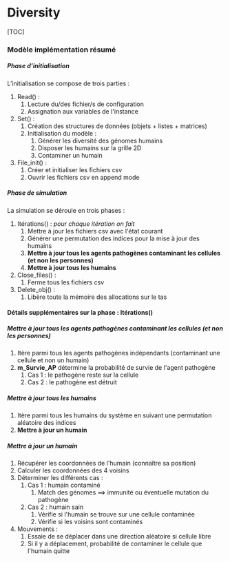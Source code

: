 # Diversity

[TOC]

### Modèle implémentation résumé

##### Phase d’initialisation

L’initialisation se compose de trois parties : 

1. Read() : 
   1. Lecture du/des fichier/s de configuration 
   2. Assignation aux variables de l'instance
2. Set() : 
   1. Création des structures de données (objets + listes + matrices)
   2. Initialisation du modèle :
      1. Générer les diversité des génomes humains
      2. Disposer les humains sur la grille 2D
      3. Contaminer un humain
3. File_init() :
   1. Créer et initialiser les fichiers csv
   2. Ouvrir les fichiers csv en append mode

##### Phase de simulation

La simulation se déroule en trois phases :

1. Itérations() : *pour chaque itération on fait*
   1. Mettre à jour les fichiers csv avec l'état courant
   2. Générer une permutation des indices pour la mise à jour des humains
   3. **Mettre à jour tous les agents pathogènes contaminant les cellules (et non les personnes)**
   4. **Mettre à jour tous les humains**
2. Close_files() :
   1. Ferme tous les fichiers csv
3. Delete_obj() :
   1. Libère toute la mémoire des allocations sur le tas

#### Détails supplémentaires sur la phase : Itérations()

##### Mettre à jour tous les agents pathogènes contaminant les cellules (et non les personnes)

1. Itère parmi tous les agents pathogènes indépendants (contaminant une cellule et non un humain)
2. **m_Survie_AP** détermine la probabilité de survie de l'agent pathogène
   1. Cas 1 : le pathogène reste sur la cellule
   2. Cas 2 : le pathogène est détruit

##### Mettre à jour tous les humains

1. Itère parmi tous les humains du système en suivant une permutation aléatoire des indices
2. **Mettre à jour un humain**

##### Mettre à jour un humain

1. Récupérer les coordonnées de l'humain (connaître sa position)
2. Calculer les coordonnées des $4$ voisins
3. Déterminer les différents cas :
   1. Cas 1 : humain contaminé
      1. Match des génomes $\implies$ immunité ou éventuelle mutation du pathogène
   2. Cas 2 : humain sain
      1. Vérifie si l'humain se trouve sur une cellule contaminée
      2. Vérifie si les voisins sont contaminés
4. Mouvements :
   1. Essaie de se déplacer dans une direction aléatoire si cellule libre
   2. Si il y a déplacement, probabilité de contaminer le cellule que l'humain quitte